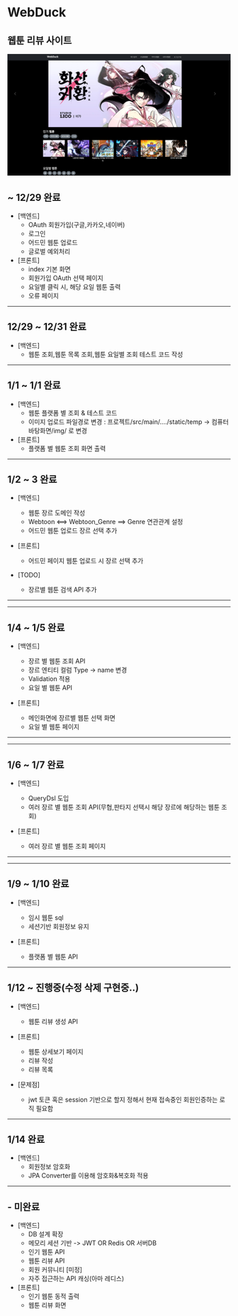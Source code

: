 # WebDuck
웹툰 리뷰 사이트 
---

![img_2.png](img/img_2.png)

##  ~ 12/29 완료 
  - [백엔드]
    - OAuth 회원가입(구글,카카오,네이버)
    - 로그인
    - 어드민 웹툰 업로드
    - 글로벌 예외처리 
  - [프론트]
    - index 기본 화면
    - 회원가입 OAuth 선택 페이지
    - 요일별 클릭 시, 해당 요일 웹툰 출력
    - 오류 페이지 
   

---

## 12/29 ~ 12/31 완료
- [백엔드]
    - 웹툰 조회,웹툰 목록 조회,웹툰 요일별 조회 테스트 코드 작성
---

## 1/1 ~ 1/1 완료
- [백엔드]
    - 웹툰 플랫폼 별 조회 & 테스트 코드
    - 이미지 업로드 파일경로 변경 :  프로젝트/src/main/..../static/temp -> 컴퓨터 바탕화면/img/ 로 변경
- [프론트]
    - 플랫폼 별 웹툰 조회 화면 출력

---
## 1/2 ~ 3 완료
- [백엔드]
    - 웹툰 장르 도메인 작성 
    - Webtoon <==> Webtoon_Genre ==> Genre 연관관계 설정
    - 어드민 웹툰 업로드 장르 선택 추가
  
- [프론트]
    - 어드민 페이지 웹툰 업로드 시 장르 선택 추가

- [TODO]
    -  장르별 웹툰 검색 API 추가 
---

---
## 1/4 ~ 1/5 완료
- [백엔드]
    - 장르 별 웹툰 조회 API 
    - 장르 엔티티 컬럼 Type -> name 변경
    - Validation 적용
    - 요일 별 웹툰 API

- [프론트]
    - 메인화면에 장르별 웹툰 선택 화면
    - 요일 별 웹툰 페이지 

---

---
## 1/6 ~ 1/7 완료
- [백엔드]
    - QueryDsl 도입
    - 여러 장르 별 웹툰 조회 API(무협,판타지 선택시 해당 장르에 해당하는 웹툰 조회)


- [프론트]
    - 여러 장르 별 웹툰 조회 페이지

---

---
## 1/9 ~ 1/10 완료
- [백엔드]
    - 임시 웹툰 sql
    - 세션기반 회원정보 유지

- [프론트]
  - 플랫폼 별 웹툰 API

---


## 1/12 ~ 진행중(수정 삭제 구현중..)
- [백엔드]
    - 웹툰 리뷰 생성 API
    

- [프론트]
    - 웹툰 상세보기 페이지
    - 리뷰 작성
    - 리뷰 목록

- [문제점]
  - jwt 토큰 혹은 session 기반으로 할지 정해서 현재 접속중인 회원인증하는 로직 필요함

---

## 1/14 완료
- [백엔드]
    - 회원정보 암호화
    - JPA Converter를 이용해 암호화&복호화 적용
---



## - 미완료
  - [백엔드]
    - DB 설계 확장
    - 메모리 세션 기반 -> JWT OR Redis OR 서버DB
    - 인기 웹툰 API
    - 웹툰 리뷰 API 
    - 회원 커뮤니티 [미정]
    - 자주 접근하는 API 캐싱(아마 레디스)
  - [프론트]
    - 인기 웹툰 동적 출력
    - 웹툰 리뷰 화면

